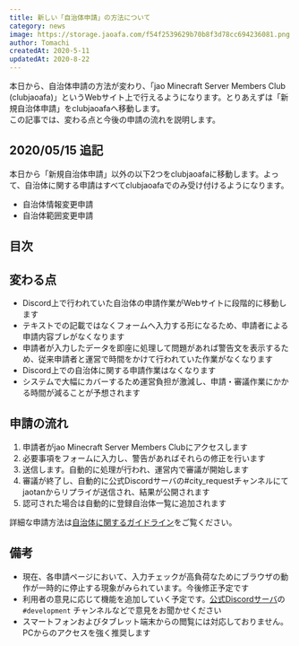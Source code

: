 ```yaml
---
title: 新しい「自治体申請」の方法について
category: news
image: https://storage.jaoafa.com/f54f2539629b70b8f3d78cc694236081.png
author: Tomachi
createdAt: 2020-5-11
updatedAt: 2020-8-22
---
```


本日から、自治体申請の方法が変わり、「jao Minecraft Server Members Club (clubjaoafa)」というWebサイト上で行えるようになります。とりあえずは「新規自治体申請」をclubjaoafaへ移動します。  
この記事では、変わる点と今後の申請の流れを説明します。

## 2020/05/15 追記

本日から「新規自治体申請」以外の以下2つをclubjaoafaに移動します。よって、自治体に関する申請はすべてclubjaoafaでのみ受け付けるようになります。

- 自治体情報変更申請
- 自治体範囲変更申請

## 目次

<!--contents-->

## 変わる点

- Discord上で行われていた自治体の申請作業がWebサイトに段階的に移動します
- テキストでの記載ではなくフォームへ入力する形になるため、申請者による申請内容ブレがなくなります
- 申請者が入力したデータを即座に処理して問題があれば警告文を表示するため、従来申請者と運営で時間をかけて行われていた作業がなくなります
- Discord上での自治体に関する申請作業はなくなります
- システムで大幅にカバーするため運営負担が激減し、申請・審議作業にかかる時間が減ることが予想されます

## 申請の流れ

1. 申請者がjao Minecraft Server Members Clubにアクセスします
2. 必要事項をフォームに入力し、警告があればそれらの修正を行います
3. 送信します。自動的に処理が行われ、運営内で審議が開始します
4. 審議が終了し、自動的に公式Discordサーバの#city_requestチャンネルにてjaotanからリプライが送信され、結果が公開されます
5. 認可された場合は自動的に登録自治体一覧に追加されます

詳細な申請方法は[自治体に関するガイドライン](/rule/guidelines/cities)をご覧ください。

## 備考

- 現在、各申請ページにおいて、入力チェックが高負荷なためにブラウザの動作が一時的に停止する現象がみられています。今後修正予定です
- 利用者の意見に応じて機能を追加していく予定です。[公式Discordサーバ](/community/discord)の `#development` チャンネルなどで意見をお聞かせください
- スマートフォンおよびタブレット端末からの閲覧には対応しておりません。PCからのアクセスを強く推奨します
